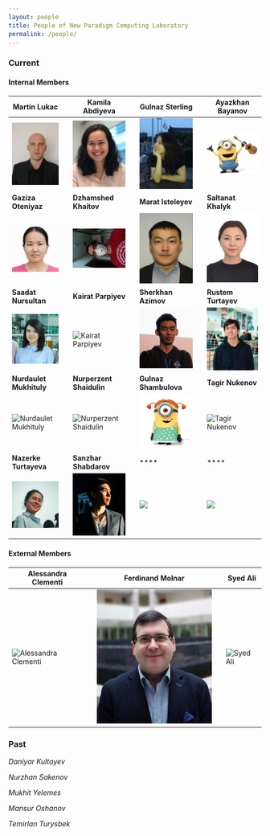 ```yaml
---
layout: people
title: People of New Paradigm Computing Laboratory
permalink: /people/
---
```


<h3>Current</h3>

<h4>Internal Members</h4>


| Martin Lukac |   | Kamila Abdiyeva |   | Gulnaz Sterling |   | Ayazkhan Bayanov |
|  ----  | ---- | ----  | ---- | ----  | ---- | ----  |
| ![Martin Lukac](/images/lukac.jpg)| | ![Kamila Abdiyeva](/images/kamila.png) | | ![Gulnaz Sterling](/images/gulnazS.png)  | | ![Ayazkhan Bayanov](/images/MUSIC.png)  | 
|  **Gaziza Oteniyaz**  |  | **Dzhamshed Khaitov** |  | **Marat Isteleyev**  | | **Saltanat Khalyk** |
|  ![Gaziza Oteniyaz](/images/gaziza.png)  | | ![Dzhamshed Khaitov](/images/dzhamshed1.png)  |  | ![Marat Isteleyev](/images/marat.png)  |  | ![Saltanat Khalyk](/images/saltanat.png)  |
| **Saadat Nursultan** |  | **Kairat Parpiyev**  |  | **Sherkhan Azimov** |  | **Rustem Turtayev** |
| ![Saadat Nursultan](/images/saadat1.png)  | | ![Kairat Parpiyev](/images/yourimage.png) | | ![Sherkhan Azimov](/images/sherkhan.png) | | ![Rustem Turtayev](/images/rustem.png) |
| **Nurdaulet Mukhituly** |  | **Nurperzent Shaidulin**  |  | **Gulnaz Shambulova** |  | **Tagir Nukenov** |
| ![Nurdaulet Mukhituly](/images/yourimage.png)  | | ![Nurperzent Shaidulin](/images/yourimage.png) | | ![Gulnaz Shambulova](/images/minion_girl.png) | | ![Tagir Nukenov](/images/yourimage.png) |
| **Nazerke Turtayeva** |  | **Sanzhar Shabdarov**  |  | **** |  | **** |
| ![Nazerke Turtayeva](/images/nazerke.png)  | | ![Sanzhar Shabdarov](/images/sanzhar.png) | | ![](/images/yourimage.png) | | ![](/images/yourimage.png) |



<h4>External Members</h4>

| Alessandra Clementi |   | Ferdinand Molnar |  | Syed Ali |
|  ----  | ---- | ----  | ---- | ----  |
| ![Alessandra Clementi](/images/yourimage.png)  |  | ![Ferdinand Molnar](/images/ferdinand.png)  |  | ![Syed Ali](/images/yourimage.png)  |


<h3>Past</h3>

*Daniyar Kultayev*

*Nurzhan Sakenov* 

*Mukhit Yelemes*

*Mansur Oshanov*

*Temirlan Turysbek*
